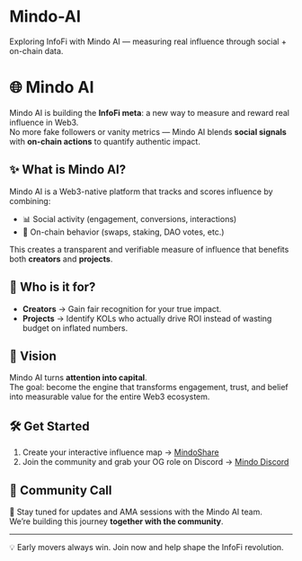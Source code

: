# Mindo-AI
Exploring InfoFi with Mindo AI — measuring real influence through social + on-chain data.
# 🌐 Mindo AI  

Mindo AI is building the **InfoFi meta**: a new way to measure and reward real influence in Web3.  
No more fake followers or vanity metrics — Mindo AI blends **social signals** with **on-chain actions** to quantify authentic impact.  

## ✨ What is Mindo AI?  
Mindo AI is a Web3-native platform that tracks and scores influence by combining:  
- 📊 Social activity (engagement, conversions, interactions)  
- 🔗 On-chain behavior (swaps, staking, DAO votes, etc.)  

This creates a transparent and verifiable measure of influence that benefits both **creators** and **projects**.  

## 🎯 Who is it for?  
- **Creators** → Gain fair recognition for your true impact.  
- **Projects** → Identify KOLs who actually drive ROI instead of wasting budget on inflated numbers.  

## 🚀 Vision  
Mindo AI turns **attention into capital**.  
The goal: become the engine that transforms engagement, trust, and belief into measurable value for the entire Web3 ecosystem.  

## 🛠 Get Started  
1. Create your interactive influence map → [MindoShare](https://mindoshare.ai/kol?ref=cmeppf3rz05tho73w610zksa5)  
2. Join the community and grab your OG role on Discord → [Mindo Discord](https://discord.gg/mindoai)  

## 🤝 Community Call  
📍 Stay tuned for updates and AMA sessions with the Mindo AI team.  
We’re building this journey **together with the community**.  

---

💡 Early movers always win. Join now and help shape the InfoFi revolution.  
